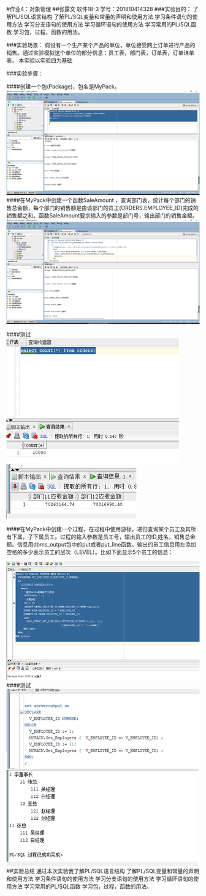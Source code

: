 #作业4：对象管理
##张露文  软件18-3  学号：201810414328
###实验目的：
了解PL/SQL语言结构 了解PL/SQL变量和常量的声明和使用方法 学习条件语句的使用方法 学习分支语句的使用方法 学习循环语句的使用方法 学习常用的PL/SQL函数 学习包，过程，函数的用法。

###实验场景：
假设有一个生产某个产品的单位，单位接受网上订单进行产品的销售。通过实验模拟这个单位的部分信息：员工表，部门表，订单表，订单详单表。 本实验以实验四为基础

###实验步骤：

####创建一个包(Package)，包名是MyPack。
![ALT TEXT](1.png)
####在MyPack中创建一个函数SaleAmount ，查询部门表，统计每个部门的销售总金额，每个部门的销售额是由该部门的员工(ORDERS.EMPLOYEE_ID)完成的销售额之和。函数SaleAmount要求输入的参数是部门号，输出部门的销售金额。
![ALT TEXT](2.png)

####测试
![ALT TEXT](3.png)
![ALT TEXT](4.png)

####在MyPack中创建一个过程，在过程中使用游标，递归查询某个员工及其所有下属，子下属员工。过程的输入参数是员工号，输出员工的ID,姓名，销售总金额。信息用dbms_output包中的put或者put_line函数。输出的员工信息用左添加空格的多少表示员工的层次（LEVEL）。比如下面显示5个员工的信息：

![ALT TEXT](5.png)
####测试
![ALT TEXT](6.png)
![ALT TEXT](7.png)
##实验总结 通过本次实验我了解PL/SQL语言结构 了解PL/SQL变量和常量的声明和使用方法 学习条件语句的使用方法 学习分支语句的使用方法 学习循环语句的使用方法 学习常用的PL/SQL函数 学习包，过程，函数的用法。